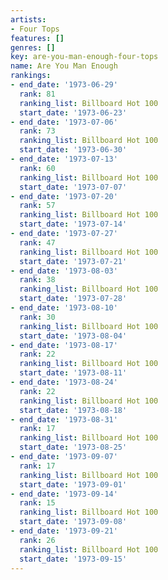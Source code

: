 ```yaml
---
artists:
- Four Tops
features: []
genres: []
key: are-you-man-enough-four-tops
name: Are You Man Enough
rankings:
- end_date: '1973-06-29'
  rank: 81
  ranking_list: Billboard Hot 100
  start_date: '1973-06-23'
- end_date: '1973-07-06'
  rank: 73
  ranking_list: Billboard Hot 100
  start_date: '1973-06-30'
- end_date: '1973-07-13'
  rank: 60
  ranking_list: Billboard Hot 100
  start_date: '1973-07-07'
- end_date: '1973-07-20'
  rank: 57
  ranking_list: Billboard Hot 100
  start_date: '1973-07-14'
- end_date: '1973-07-27'
  rank: 47
  ranking_list: Billboard Hot 100
  start_date: '1973-07-21'
- end_date: '1973-08-03'
  rank: 38
  ranking_list: Billboard Hot 100
  start_date: '1973-07-28'
- end_date: '1973-08-10'
  rank: 30
  ranking_list: Billboard Hot 100
  start_date: '1973-08-04'
- end_date: '1973-08-17'
  rank: 22
  ranking_list: Billboard Hot 100
  start_date: '1973-08-11'
- end_date: '1973-08-24'
  rank: 22
  ranking_list: Billboard Hot 100
  start_date: '1973-08-18'
- end_date: '1973-08-31'
  rank: 17
  ranking_list: Billboard Hot 100
  start_date: '1973-08-25'
- end_date: '1973-09-07'
  rank: 17
  ranking_list: Billboard Hot 100
  start_date: '1973-09-01'
- end_date: '1973-09-14'
  rank: 15
  ranking_list: Billboard Hot 100
  start_date: '1973-09-08'
- end_date: '1973-09-21'
  rank: 26
  ranking_list: Billboard Hot 100
  start_date: '1973-09-15'
---
```


